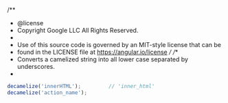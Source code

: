 /**
 * @license
 * Copyright Google LLC All Rights Reserved.
 *
 * Use of this source code is governed by an MIT-style license that can be
 * found in the LICENSE file at https://angular.io/license
 */
/**
 * Converts a camelized string into all lower case separated by underscores.
 *
 ```javascript
 decamelize('innerHTML');         // 'inner_html'
 decamelize('action_name');       